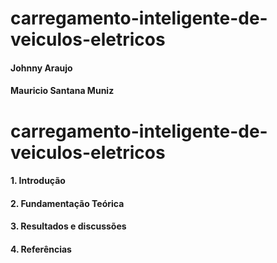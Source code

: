 # carregamento-inteligente-de-veiculos-eletricos
#### Johnny Araujo
#### Mauricio Santana Muniz

# carregamento-inteligente-de-veiculos-eletricos

#### 1. Introdução

#### 2. Fundamentação Teórica

#### 3. Resultados e discussões

#### 4. Referências 
